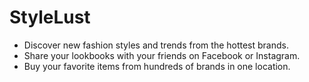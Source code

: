 StyleLust
=========

 * Discover new fashion styles and trends from the hottest brands.
 * Share your lookbooks with your friends on Facebook or Instagram.
 * Buy your favorite items from hundreds of brands in one location.

